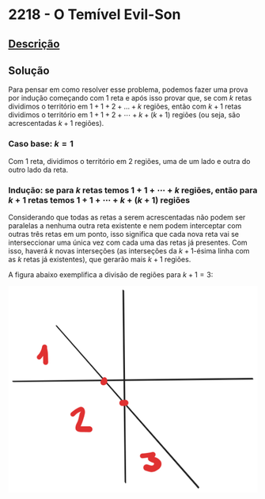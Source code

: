 # 2218 - O Temível Evil-Son

## [Descrição](https://www.beecrowd.com.br/judge/pt/problems/view/2218)

## Solução

Para pensar em como resolver esse problema, podemos fazer uma prova por indução começando com $1$ reta e após isso provar que, se com $k$ retas dividimos o território em $1 + 1 + 2 + \ldots + k$ regiões, então com $k + 1$ retas dividimos o território em $1 + 1 + 2 + \cdots + k + (k + 1)$ regiões (ou seja, são acrescentadas $k + 1$ regiões).

### Caso base: $k = 1$

Com $1$ reta, dividimos o território em $2$ regiões, uma de um lado e outra do outro lado da reta.

### Indução: se para $k$ retas temos $1 + 1 + \cdots + k$ regiões, então para $k + 1$ retas temos $1 + 1 + \cdots + k + (k + 1)$ regiões

Considerando que todas as retas a serem acrescentadas não podem ser paralelas a nenhuma outra reta existente e nem podem interceptar com outras três retas em um ponto, isso significa que cada nova reta vai se interseccionar uma única vez com cada uma das retas já presentes. Com isso, haverá $k$ novas interseções (as interseções da $k + 1$-ésima linha com as $k$ retas já existentes), que gerarão mais $k + 1$ regiões.

A figura abaixo exemplifica a divisão de regiões para $k + 1 = 3$:

![Esquematização da divisão de regiões extra uma vez que a terceira reta foi adicionada na solução com duas retas](../../../assets/2218.png)
